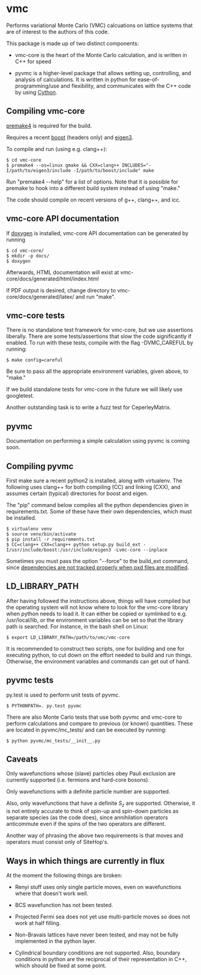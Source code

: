 vmc
===

Performs variational Monte Carlo (VMC) calcuations on lattice systems
that are of interest to the authors of this code.

This package is made up of two distinct components:

* vmc-core is the heart of the Monte Carlo calculation, and is written
  in C++ for speed

* pyvmc is a higher-level package that allows setting up, controlling,
  and analysis of calculations.  It is written in python for
  ease-of-programming/use and flexibility, and communicates with the
  C++ code by using [Cython](http://cython.org/).

Compiling vmc-core
------------------

[premake4](http://industriousone.com/premake) is required for the
build.

Requires a recent [boost](http://www.boost.org/) (headers only) and
[eigen3](http://eigen.tuxfamily.org/).

To compile and run (using e.g. clang++):

    $ cd vmc-core
    $ premake4 --os=linux gmake && CXX=clang++ INCLUDES="-I/path/to/eigen3/include -I/path/to/boost/include" make

Run "premake4 --help" for a list of options.  Note that it is possible
for premake to hook into a different build system instead of using
"make."

The code should compile on recent versions of g++, clang++, and icc.

vmc-core API documentation
--------------------------

If [doxygen](http://www.doxygen.org/) is installed, vmc-core API
documentation can be generated by running

    $ cd vmc-core/
    $ mkdir -p docs/
    $ doxygen

Afterwards, HTML documentation will exist at
vmc-core/docs/generated/html/index.html

If PDF output is desired, change directory to
vmc-core/docs/generated/latex/ and run "make".

vmc-core tests
--------------

There is no standalone test framework for vmc-core, but we use
assertions liberally.  There are some tests/assertions that slow the
code significantly if enabled.  To run with these tests, compile with
the flag -DVMC_CAREFUL by running:

    $ make config=careful

Be sure to pass all the appropriate environment variables, given
above, to "make."

If we build standalone tests for vmc-core in the future we will likely
use googletest.

Another outstanding task is to write a fuzz test for CeperleyMatrix.

pyvmc
-----

Documentation on performing a simple calculation using pyvmc is coming
soon.

Compiling pyvmc
---------------

First make sure a recent python2 is installed, along with virtualenv.
The following uses clang++ for both compiling (CC) and linking (CXX),
and assumes certain (typical) directories for boost and eigen.

The "pip" command below compiles all the python dependencies given in
requirements.txt.  Some of these have their own dependencies, which
must be installed.

    $ virtualenv venv
    $ source venv/bin/activate
    $ pip install -r requirements.txt
    $ CC=clang++ CXX=clang++ python setup.py build_ext -I/usr/include/boost:/usr/include/eigen3 -Lvmc-core --inplace

Sometimes you must pass the option "--force" to the build_ext command,
since [dependencies are not tracked properly when pxd files are
modified](http://www.mail-archive.com/cython-dev@codespeak.net/msg09729.html).

LD_LIBRARY_PATH
---------------

After having followed the instructions above, things will have
compiled but the operating system will not know where to look for the
vmc-core library when python needs to load it.  It can either be
copied or symlinked to e.g. /usr/local/lib, or the environment
variables can be set so that the library path is searched.  For
instance, in the bash shell on Linux:

    $ export LD_LIBRARY_PATH=/path/to/vmc/vmc-core

It is recommended to construct two scripts, one for building and one
for executing python, to cut down on the effort needed to build and
run things.  Otherwise, the environment variables and commands can get
out of hand.

pyvmc tests
-----------

py.test is used to perform unit tests of pyvmc.

    $ PYTHONPATH=. py.test pyvmc

There are also Monte Carlo tests that use both pyvmc and vmc-core to
perform calculations and compare to previous (or known) quantities.
These are located in pyvmc/mc_tests/ and can be executed by running:

    $ python pyvmc/mc_tests/__init__.py

Caveats
-------

Only wavefunctions whose (slave) particles obey Pauli exclusion are
currently supported (i.e. fermions and hard-core bosons).

Only wavefunctions with a definite particle number are supported.

Also, only wavefunctions that have a definite $S_z$ are supported.
Otherwise, it is not entirely accurate to think of spin-up and
spin-down particles as separate species (as the code does), since
annihilation operators anticommute even if the spins of the two
operators are different.

Another way of phrasing the above two requirements is that moves and
operators must consist only of SiteHop's.

Ways in which things are currently in flux
------------------------------------------

At the moment the following things are broken:

* Renyi stuff uses only single particle moves, even on wavefunctions
  where that doesn't work well.

* BCS wavefunction has not been tested.

* Projected Fermi sea does not yet use multi-particle moves so does
  not work at half filling.

* Non-Bravais lattices have never been tested, and may not be fully
  implemented in the python layer.

* Cylindrical boundary conditions are not supported.  Also, boundary
  conditions in python are the reciprocal of their representation in
  C++, which should be fixed at some point.
